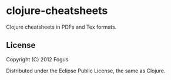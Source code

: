 # clojure-cheatsheets

Clojure cheatsheets in PDFs and Tex formats.

## License

Copyright (C) 2012 Fogus

Distributed under the Eclipse Public License, the same as Clojure.
